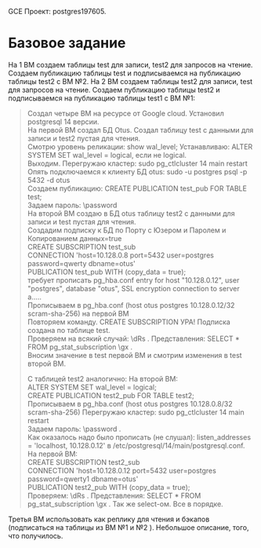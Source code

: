 GCE
Проект: postgres197605.

# Базовое задание 

На 1 ВМ создаем таблицы test для записи, test2 для запросов на чтение. Создаем публикацию таблицы test и подписываемся на публикацию таблицы test2 с ВМ №2. На 2 ВМ создаем таблицы test2 для записи, test для запросов на чтение. Создаем публикацию таблицы test2 и подписываемся на публикацию таблицы test1 с ВМ №1:

> Создал четыре ВМ на ресурсе от Google cloud. Установил postgresql 14 версии.  
> На первой ВМ создал БД Otus. Создал таблицу test с данными для записи и test2 пустая для чтения.  
> Смотрю уровень реликации: show wal_level; Устанавливаю: ALTER SYSTEM SET wal_level = logical, если не logical.  
> Выходим. Перегружаю кластер: sudo pg_ctlcluster 14 main restart  
> Опять подключаемся к клиенту БД otus: sudo -u postgres psql -p 5432 -d otus  
> Создаем публикацию: CREATE PUBLICATION test_pub FOR TABLE test;  
> Задаем пароль: \password   
> На второй ВМ создаю в БД otus таблицу test2 с данными для записи и test пустая для чтения.  
> Cоздадим подписку к БД по Порту с Юзером и Паролем и Копированием данных=true  
> CREATE SUBSCRIPTION test_sub   
> CONNECTION 'host=10.128.0.8 port=5432 user=postgres password=qwerty dbname=otus'   
> PUBLICATION test_pub WITH (copy_data = true);    
> требует прописать pg_hba.conf entry for host "10.128.0.12", user "postgres", database "otus", SSL encryption connection to server a.....   
> Прописываем в pg_hba.conf (host    otus            postgres        10.128.0.12/32          scram-sha-256) на первой ВМ  
> Повторяем команду. CREATE SUBSCRIPTION УРА! Подписка создана по таблице test.   
> Проверяем на всякий случай: \dRs . Представления: SELECT * FROM pg_stat_subscription \gx .   
> Вносим значение в test первой ВМ и смотрим изменения в test второй ВМ.    
>        
> C таблицей test2 аналогично: 
> На второй ВМ:  
> ALTER SYSTEM SET wal_level = logical;   
> CREATE PUBLICATION test2_pub FOR TABLE test2;   
> Прописываем в pg_hba.conf (host    otus            postgres        10.128.0.8/32          scram-sha-256)
> Перегружаю кластер: sudo pg_ctlcluster 14 main restart   
> Задаем пароль: \password .   
> Как оказалось надо было прописать (не слушал): listen_addresses = 'localhost, 10.128.0.12' в /etc/postgresql/14/main/postgresql.conf.   
> На первой ВМ:  
> CREATE SUBSCRIPTION test2_sub   
> CONNECTION 'host=10.128.0.12 port=5432 user=postgres password=qwerty1 dbname=otus'   
> PUBLICATION test2_pub WITH (copy_data = true);  
> Проверяем: \dRs . Представления: SELECT * FROM pg_stat_subscription \gx . Так же select-ом. Все в порядке.  


Третья ВМ использовать как реплику для чтения и бэкапов (подписаться на таблицы из ВМ №1 и №2 ). Небольшое описание, того, что получилось.

>
